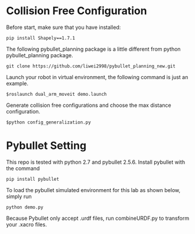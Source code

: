 # Collision Free Configuration
Before start, make sure that you have installed:

```
pip install Shapely==1.7.1
```
The following pybullet_planning package is a little different from python pybullet_planning package.
```
git clone https://github.com/liwei2998/pybullet_planning_new.git
```

Launch your robot in virtual environment, the following command is just an example.

```
$roslaunch dual_arm_moveit demo.launch
```

Generate collision free configurations and choose the max distance configuration.

```
$python config_generalization.py
```

# Pybullet Setting
This repo is tested with python 2.7 and pybullet 2.5.6. Install pybullet with the command

```
pip install pybullet
```

To load the pybullet simulated environment for this lab as shown below, simply run

```
python demo.py
```

Because Pybullet only accept .urdf files, run combineURDF.py to transform your .xacro files.

